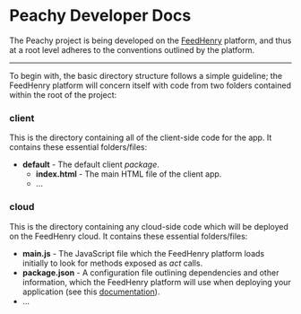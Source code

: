 Peachy Developer Docs
=====================

The Peachy project is being developed on the [FeedHenry](http://www.feedhenry.com)
platform, and thus at a root level adheres to the conventions outlined by the
platform.

---

To begin with, the basic directory structure follows a simple guideline; the
FeedHenry platform will concern itself with code from two folders contained
within the root of the project:

### client
This is the directory containing all of the client-side code for the app. It
contains these essential folders/files:

+ **default** - The default client _package_.
    + **index.html** - The main HTML file of the client app.
    + ...

### cloud
This is the directory containing any cloud-side code which will be deployed on
the FeedHenry cloud. It contains these essential folders/files:

+ **main.js** - The JavaScript file which the FeedHenry platform loads initially
  to look for methods exposed as _act_ calls.
+ **package.json** - A configuration file outlining dependencies and other
  information, which the FeedHenry platform will use when deploying your
  application (see this [documentation](http://package.json.jit.su/)).
+ ...
